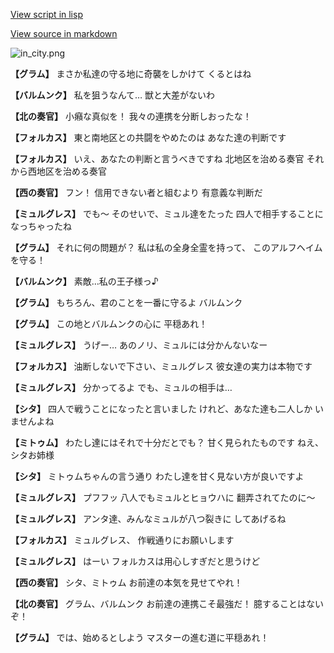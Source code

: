 [View script in lisp](../scripts/210102031.txt)

[View source in markdown](210102031.md)

![in_city.png](../images/backgrounds/in_city.png)

**【グラム】**
まさか私達の守る地に奇襲をしかけて
くるとはね

**【バルムンク】**
私を狙うなんて…
獣と大差がないわ

**【北の奏官】**
小癪な真似を！
我々の連携を分断しおったな！

**【フォルカス】**
東と南地区との共闘をやめたのは
あなた達の判断です

**【フォルカス】**
いえ、あなたの判断と言うべきですね
北地区を治める奏官
それから西地区を治める奏官

**【西の奏官】**
フン！
信用できない者と組むより
有意義な判断だ

**【ミュルグレス】**
でも～
そのせいで、ミュル達をたった
四人で相手することになっちゃったね

**【グラム】**
それに何の問題が？
私は私の全身全霊を持って、
このアルフヘイムを守る！

**【バルムンク】**
素敵…私の王子様っ♪

**【グラム】**
もちろん、君のことを一番に守るよ
バルムンク

**【グラム】**
この地とバルムンクの心に
平穏あれ！

**【ミュルグレス】**
うげー…
あのノリ、ミュルには分かんないなー

**【フォルカス】**
油断しないで下さい、ミュルグレス
彼女達の実力は本物です

**【ミュルグレス】**
分かってるよ
でも、ミュルの相手は…

**【シタ】**
四人で戦うことになったと言いました
けれど、あなた達も二人しか
いませんよね

**【ミトゥム】**
わたし達にはそれで十分だとでも？
甘く見られたものです
ねえ、シタお姉様

**【シタ】**
ミトゥムちゃんの言う通り
わたし達を甘く見ない方が良いですよ

**【ミュルグレス】**
プフフッ
八人でもミュルとヒョウハに
翻弄されてたのに～

**【ミュルグレス】**
アンタ達、みんなミュルが八つ裂きに
してあげるね

**【フォルカス】**
ミュルグレス、
作戦通りにお願いします

**【ミュルグレス】**
はーい
フォルカスは用心しすぎだと思うけど

**【西の奏官】**
シタ、ミトゥム
お前達の本気を見せてやれ！

**【北の奏官】**
グラム、バルムンク
お前達の連携こそ最強だ！
臆することはないぞ！

**【グラム】**
では、始めるとしよう
マスターの進む道に平穏あれ！